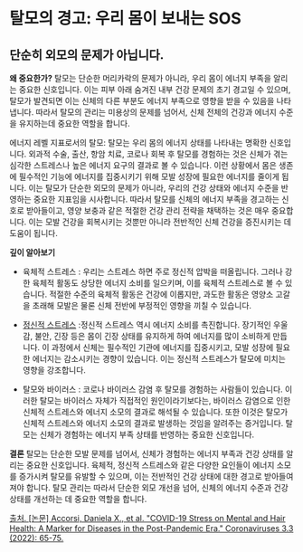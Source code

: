 ﻿

# 탈모의 경고: 우리 몸이 보내는 SOS

## 단순히 외모의 문제가 아닙니다.

**왜 중요한가?** 
탈모는 단순한 머리카락의 문제가 아니라, 우리 몸이 에너지 부족을 알리는 중요한 신호입니다. 이는 피부 아래 숨겨진 내부 건강 문제의 초기 경고일 수 있으며, 탈모가 발견되면 이는 신체의 다른 부분도 에너지 부족으로 영향을 받을 수 있음을 나타냅니다. 따라서 탈모의 관리는 미용상의 문제를 넘어서, 신체 전체의 건강과 에너지 수준을 유지하는데 중요한 역할을 합니다. 

에너지 레벨 지표로서의 탈모: 탈모는 우리 몸의 에너지 상태를 나타내는 명확한 신호입니다. 외과적 수술, 출산, 항암 치료, 코로나 회복 후 탈모를 경험하는 것은 신체가 겪는 심각한 스트레스나 높은 에너지 요구의 결과로 볼 수 있습니다. 이런 상황에서 몸은 생존에 필수적인 기능에 에너지를 집중시키기 위해 모발 성장에 필요한 에너지를 줄이게 됩니다. 이는 탈모가 단순한 외모의 문제가 아니라, 우리의 건강 상태와 에너지 수준을 반영하는 중요한 지표임을 시사합니다. 따라서 탈모를 신체의 에너지 부족을 경고하는 신호로 받아들이고, 영양 보충과 같은 적절한 건강 관리 전략을 채택하는 것은 매우 중요합니다. 이는 모발 건강을 회복시키는 것뿐만 아니라 전반적인 신체 건강을 증진시키는 데 도움이 됩니다. 

**깊이 알아보기** 

- 육체적 스트레스 : 우리는 스트레스 하면 주로 정신적 압박을 떠올립니다. 그러나 강한 육체적 활동도 상당한 에너지 소비를 일으키며, 이를 육체적 스트레스로 볼 수 있습니다. 적절한 수준의 육체적 활동은 건강에 이롭지만, 과도한 활동은 영양소 고갈을 초래해 모발은 물론 신체 전반에 부정적인 영향을 끼칠 수 있습니다. 

- [정신적 스트레스](https://frontier-chronoway1.vercel.app/kr/m04/m0401/m04010207) :정신적 스트레스 역시 에너지 소비를 촉진합니다. 장기적인 우울감, 불안, 긴장 등은 몸이 긴장 상태를 유지하게 하여 에너지를 많이 소비하게 만듭니다. 이 과정에서 신체는 필수적인 기관에 에너지를 집중시키고, 모발 성장에 필요한 에너지는 감소시키는 경향이 있습니다. 이는 정신적 스트레스가 탈모에 미치는 영향을 강조합니다. 

- 탈모와 바이러스 : 코로나 바이러스 감염 후 탈모를 경험하는 사람들이 있습니다. 이러한 탈모는 바이러스 자체가 직접적인 원인이라기보다는, 바이러스 감염으로 인한 신체적 스트레스와 에너지 소모의 결과로 해석될 수 있습니다. 또한 이것은 탈모가 신체적 스트레스와 에너지 소모의 결과로 발생하는 것임을 알려주는 증거입니다. 탈모는 신체가 경험하는 에너지 부족 상태를 반영하는 중요한 신호입니다. 

**결론** 
탈모는 단순한 모발 문제를 넘어서, 신체가 경험하는 에너지 부족과 건강 상태를 알리는 중요한 신호입니다. 육체적, 정신적 스트레스와 같은 다양한 요인들이 에너지 소모를 증가시켜 탈모를 유발할 수 있으며, 이는 전반적인 건강 상태에 대한 경고로 받아들여져야 합니다. 탈모 관리는 따라서 단순한 외모 개선을 넘어, 신체의 에너지 수준과 건강 상태를 개선하는 데 중요한 역할을 합니다.

[출처. \[논문\] Accorsi, Daniela X., et al. "COVID-19 Stress on Mental and Hair Health: A Marker for Diseases in the Post-Pandemic Era." Coronaviruses 3.3 (2022): 65-75.](https://frontier-chronoway1.vercel.app/kr/m04/m0407/m040713)
